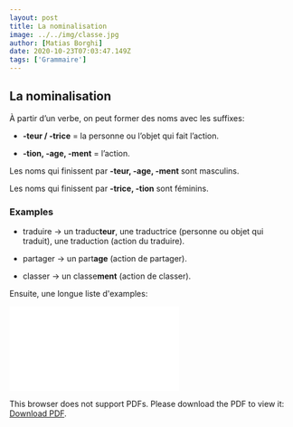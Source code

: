 ```yaml
---
layout: post
title: La nominalisation
image: ../../img/classe.jpg
author: [Matias Borghi]
date: 2020-10-23T07:03:47.149Z
tags: ['Grammaire']
---
```


## La nominalisation

À partir d’un verbe, on peut former des noms avec les suffixes:

- **-teur / -trice** = la personne ou l’objet qui fait l’action.

- **-tion, -age, -ment** = l’action.

Les noms qui finissent par **-teur, -age, -ment** sont masculins.

Les noms qui finissent par **-trice, -tion** sont féminins.

### Examples

- traduire → un traduc**teur**, une traductrice (personne ou objet qui traduit), une traduction (action du traduire).

- partager → un part**age** (action de partager).

- classer → un classe**ment** (action de classer).

Ensuite, une longue liste d'examples:

<object data="./nominalisationslongue.pdf" type="application/pdf" width="700px" height="700px">
    <embed src="./nominalisationslongue.pdf">
        <p>This browser does not support PDFs. Please download the PDF to view it: <a href="./nominalisationslongue.pdf">Download PDF</a>.</p>
    </embed>
</object>